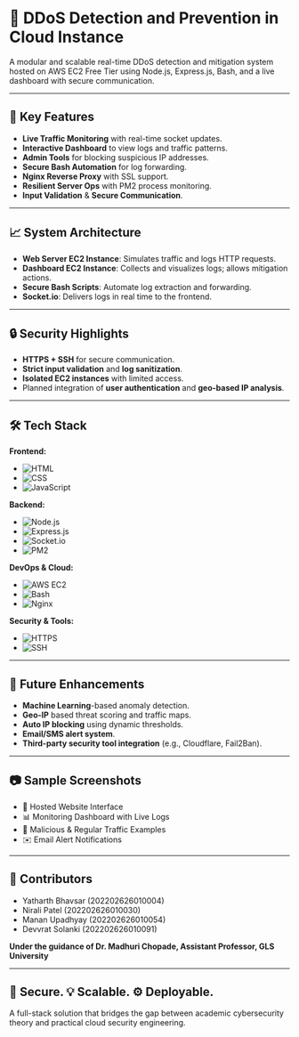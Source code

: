 
# 🚨 DDoS Detection and Prevention in Cloud Instance

A modular and scalable real-time DDoS detection and mitigation system hosted on AWS EC2 Free Tier using Node.js, Express.js, Bash, and a live dashboard with secure communication.

---

## 🧠 Key Features

- **Live Traffic Monitoring** with real-time socket updates.
- **Interactive Dashboard** to view logs and traffic patterns.
- **Admin Tools** for blocking suspicious IP addresses.
- **Secure Bash Automation** for log forwarding.
- **Nginx Reverse Proxy** with SSL support.
- **Resilient Server Ops** with PM2 process monitoring.
- **Input Validation** & **Secure Communication**.

---

## 📈 System Architecture

- **Web Server EC2 Instance**: Simulates traffic and logs HTTP requests.
- **Dashboard EC2 Instance**: Collects and visualizes logs; allows mitigation actions.
- **Secure Bash Scripts**: Automate log extraction and forwarding.
- **Socket.io**: Delivers logs in real time to the frontend.

---

## 🔒 Security Highlights

- **HTTPS + SSH** for secure communication.
- **Strict input validation** and **log sanitization**.
- **Isolated EC2 instances** with limited access.
- Planned integration of **user authentication** and **geo-based IP analysis**.

---

## 🛠 Tech Stack

**Frontend:**
- ![HTML](https://img.shields.io/badge/-HTML5-E34F26?logo=html5&logoColor=white)
- ![CSS](https://img.shields.io/badge/-CSS3-1572B6?logo=css3&logoColor=white)
- ![JavaScript](https://img.shields.io/badge/-JavaScript-F7DF1E?logo=javascript&logoColor=black)

**Backend:**
- ![Node.js](https://img.shields.io/badge/-Node.js-339933?logo=node.js&logoColor=white)
- ![Express.js](https://img.shields.io/badge/-Express.js-000000?logo=express&logoColor=white)
- ![Socket.io](https://img.shields.io/badge/-Socket.io-010101?logo=socket.io&logoColor=white)
- ![PM2](https://img.shields.io/badge/-PM2-2B037A?logo=pm2&logoColor=white)

**DevOps & Cloud:**
- ![AWS EC2](https://img.shields.io/badge/-AWS_EC2-FF9900?logo=amazon-ec2&logoColor=white)
- ![Bash](https://img.shields.io/badge/-Bash-4EAA25?logo=gnubash&logoColor=white)
- ![Nginx](https://img.shields.io/badge/-Nginx-269539?logo=nginx&logoColor=white)

**Security & Tools:**
- ![HTTPS](https://img.shields.io/badge/-HTTPS-0052CC?logo=letsencrypt&logoColor=white)
- ![SSH](https://img.shields.io/badge/-SSH-333333?logo=openssh&logoColor=white)

---

## 🚀 Future Enhancements

- **Machine Learning**-based anomaly detection.
- **Geo-IP** based threat scoring and traffic maps.
- **Auto IP blocking** using dynamic thresholds.
- **Email/SMS alert system**.
- **Third-party security tool integration** (e.g., Cloudflare, Fail2Ban).

---

## 📷 Sample Screenshots

- 📸 Hosted Website Interface
- 📊 Monitoring Dashboard with Live Logs
- 🧪 Malicious & Regular Traffic Examples
- ✉️ Email Alert Notifications

---

## 👥 Contributors

- Yatharth Bhavsar (202202626010004)
- Nirali Patel (202202626010030)
- Manan Upadhyay (202202626010054)
- Devvrat Solanki (202202626010091)

**Under the guidance of Dr. Madhuri Chopade, Assistant Professor, GLS University**

---

## 🔐 Secure. 💡 Scalable. ⚙️ Deployable.

A full-stack solution that bridges the gap between academic cybersecurity theory and practical cloud security engineering.
